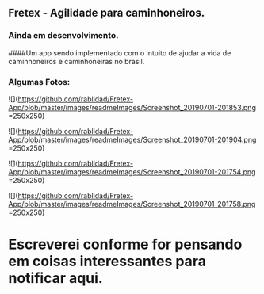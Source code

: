 ## Fretex - Agilidade para caminhoneiros.
### Ainda em desenvolvimento.

####Um app sendo implementado com o intuito de ajudar a vida de caminhoneiros e caminhoneiras no brasil.

### Algumas Fotos: 
![](https://github.com/rablidad/Fretex-App/blob/master/images/readmeImages/Screenshot_20190701-201853.png =250x250)

![](https://github.com/rablidad/Fretex-App/blob/master/images/readmeImages/Screenshot_20190701-201904.png =250x250)

![](https://github.com/rablidad/Fretex-App/blob/master/images/readmeImages/Screenshot_20190701-201754.png =250x250)

![](https://github.com/rablidad/Fretex-App/blob/master/images/readmeImages/Screenshot_20190701-201758.png =250x250)




# Escreverei conforme for pensando em coisas interessantes para notificar aqui.
